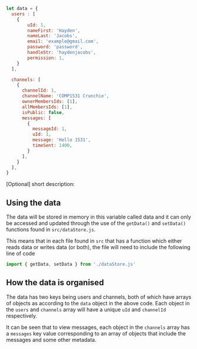 ```javascript
let data = {
  users : [
    {
        uId: 1,
        nameFirst: 'Hayden',
        nameLast: 'Jacobs',
        email: 'example@gmail.com',
        password: 'password',
        handleStr: 'haydenjacobs',
        permission: 1,
    }
  ],

  channels: [
    {
      channelId: 1,
      channelName: 'COMP1531 Crunchie',
      ownerMembersIds: [1],
      allMembersIds: [1],
      isPublic: false,
      messages: [
        {
          messageId: 1,
          uId: 1,
          message: 'Hello 1531',
          timeSent: 1400,
        }
      ],
    }
  ],
}
```

[Optional] short description: 

## Using the data
The data will be stored in memory in this variable called data and it can only be accessed and updated through the use of the `getData()` and `setData()` functions found in `src/dataStore.js`. 

This means that in each file found in `src` that has a function which either reads data or writes data (or both), the file will need to include the following line of code

```javascript
import { getData, setData } from './dataStore.js'
```

## How the data is organised
The data has two keys being users and channels, both of which have arrays of objects as according to the `data` object in the above code. Each object in the `users` and `channels` array will have a unique `uId` and `channelId` respectively. 

It can be seen that to view messages, each object in the `channels` array has a `messages` key value corresponding to an array of objects that include the messages and some other metadata.
